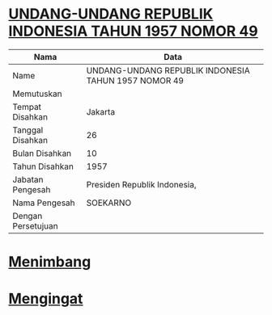 # [UNDANG-UNDANG REPUBLIK INDONESIA TAHUN 1957 NOMOR 49](http://example.org/legal/document/uu/1957/49)

| Nama | Data |
| ------ | ----- |
|Name|UNDANG-UNDANG REPUBLIK INDONESIA TAHUN 1957 NOMOR 49|
|Memutuskan||
|Tempat Disahkan|Jakarta|
|Tanggal Disahkan|26|
|Bulan Disahkan|10|
|Tahun Disahkan|1957|
|Jabatan Pengesah|Presiden Republik Indonesia,|
|Nama Pengesah|SOEKARNO|
|Dengan Persetujuan||
# [Menimbang](http://example.org/legal/document/uu/1957/49/menimbang)

# [Mengingat](http://example.org/legal/document/uu/1957/49/mengingat)
